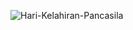 ![Hari-Kelahiran-Pancasila](https://github.com/user-attachments/assets/b62b22d9-82a9-4412-bdeb-c2a6b8b2d6d9)

